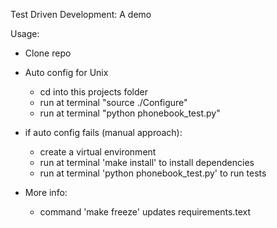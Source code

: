 Test Driven Development: A demo

Usage:
  - Clone repo
  - Auto config for Unix
      * cd into this projects folder
      * run at terminal "source ./Configure"
      * run at terminal "python phonebook_test.py"

  - if auto config fails (manual approach):
      * create a virtual environment
      * run at terminal 'make install' to install dependencies
      * run at terminal 'python phonebook_test.py' to run tests

  - More info:
      * command 'make freeze' updates requirements.text
